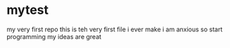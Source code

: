 # mytest
my very first repo
this is teh very first file i ever make
i am anxious so start programming
my ideas are great
